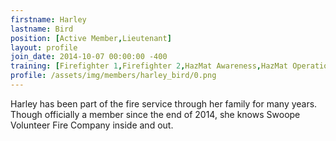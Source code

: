```yaml
---
firstname: Harley
lastname: Bird
position: [Active Member,Lieutenant]
layout: profile
join_date: 2014-10-07 00:00:00 -400
training: [Firefighter 1,Firefighter 2,HazMat Awareness,HazMat Operations,Vehicle Rescue,CPR]
profile: /assets/img/members/harley_bird/0.png
---
```

Harley has been part of the fire service through her family for many years. Though officially a member since the end of 2014, she knows Swoope Volunteer Fire Company inside and out.